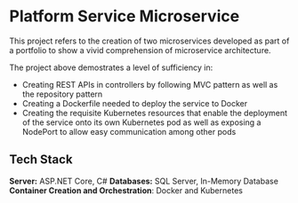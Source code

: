 
# Platform Service Microservice

This project refers to the creation of two microservices developed as part of a portfolio to show a vivid comprehension of microservice architecture.

The project above demostrates a level of sufficiency in:
* Creating REST APIs in controllers by following MVC pattern as well as the repository pattern
* Creating a Dockerfile needed to deploy the service to Docker
* Creating the requisite Kubernetes resources that enable the deployment of the service onto its own Kubernetes pod as well as exposing a NodePort to allow easy communication among other pods
## Tech Stack

**Server:** ASP.NET Core, C#
**Databases:** SQL Server, In-Memory Database
**Container Creation and Orchestration**: Docker and Kubernetes

